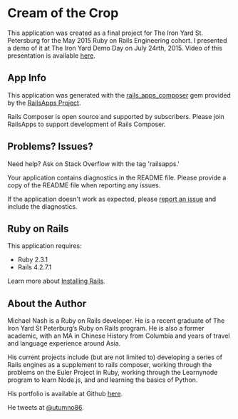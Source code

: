 Cream of the Crop
=================

This application was created as a final project for The Iron Yard St. Petersburg for the May 2015 Ruby on Rails Engineering cohort. I presented a demo of it at The Iron Yard Demo Day on July 24rth, 2015. Video of this presentation is available [here](https://www.youtube.com/watch?v=0heOms7DK6s&feature=youtu.be).

App Info
--------
This application was generated with the [rails_apps_composer](https://github.com/RailsApps/rails_apps_composer) gem
provided by the [RailsApps Project](http://railsapps.github.io/).

Rails Composer is open source and supported by subscribers. Please join RailsApps to support development of Rails Composer.

Problems? Issues?
-----------

Need help? Ask on Stack Overflow with the tag 'railsapps.'

Your application contains diagnostics in the README file. Please provide a copy of the README file when reporting any issues.

If the application doesn't work as expected, please [report an issue](https://github.com/RailsApps/rails_apps_composer/issues)
and include the diagnostics.

Ruby on Rails
-------------

This application requires:

- Ruby 2.3.1
- Rails 4.2.7.1

Learn more about [Installing Rails](http://railsapps.github.io/installing-rails.html).

About the Author
----------------
Michael Nash is a Ruby on Rails developer.  He is a recent graduate of The Iron Yard St Peterburg’s Ruby on
Rails program. He is also a former academic, with an MA in Chinese History from Columbia and years of travel
and language experience around Asia.

His current projects include (but are not limited to) developing a series of Rails engines as a supplement
to rails composer, working through the problems on the Euler Project in Ruby, working through the Learnynode
program to learn Node.js, and and learning the basics of Python.

His portfolio is available at Github [here](http://utumno86.github.io/).

He tweets at [@utumno86](https://twitter.com/utumno86).

